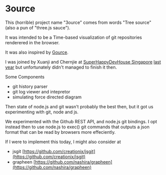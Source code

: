 3ource
======

This (horrible) project name "3ource" comes from words "Tree source" (also a pun of "three.js sauce").

It was intended to be a Time-based visualization of git repositories renderered in the browser.

It was also inspired by [Gource](https://code.google.com/p/gource/).

I was joined by Xuanji and Chernjie at [SuperHappyDevHouse Singapore](https://www.facebook.com/shdhsg) [last year](http://www.superhappydevhouse.sg/w/page/65152011/SHDH%203%20Current%20Projects) but unfortunately didn't managed to finish it then.

Some Components
- git history parser
- git log viewer and intepretor
- simulating force directed diagram

Then state of node.js and git wasn't probably the best then, but it got us experimenting with git, node and js. 

We experimented with the Github REST API, and node.js git bindings. I opt instead then to use node.js to exec() git commands that outputs a json format that can be read by browsers more effeciently.

If I were to implement this today, I might also consider at
- jsgit [https://github.com/creationix/jsgit](https://github.com/creationix/jsgit)
- grapheen [https://github.com/nashira/grapheen](https://github.com/nashira/grapheen)